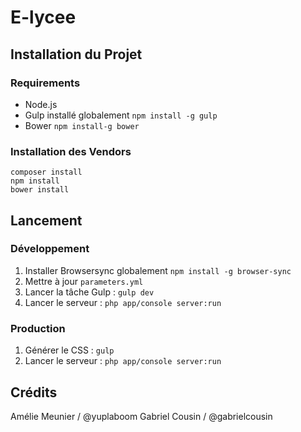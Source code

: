 # E-lycee


## Installation du Projet

### Requirements
- Node.js
- Gulp installé globalement `npm install -g gulp`
- Bower `npm install-g bower`

### Installation des Vendors
```
composer install
npm install
bower install
```


## Lancement

### Développement
1. Installer Browsersync globalement `npm install -g browser-sync`
2. Mettre à jour `parameters.yml`
3. Lancer la tâche Gulp : `gulp dev`
4. Lancer le serveur : `php app/console server:run`

### Production
1. Générer le CSS : `gulp`
2. Lancer le serveur : `php app/console server:run`


## Crédits

Amélie Meunier / @yuplaboom
Gabriel Cousin / @gabrielcousin
